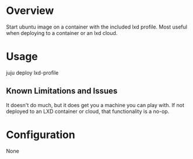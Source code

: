 # Overview

Start ubuntu image on a container with the included lxd profile. Most useful
when deploying to a container or an lxd cloud.

# Usage

juju deploy lxd-profile

## Known Limitations and Issues

It doesn't do much, but it does get you a machine you can play with. If not
deployed to an LXD container or cloud, that functionality is a no-op.

# Configuration

None
